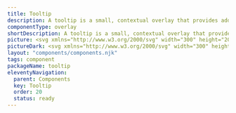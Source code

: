 ```yaml
---
title: Tooltip
description: A tooltip is a small, contextual overlay that provides additional information when users interact with an element in a user interface.
componentType: overlay
shortDescription: A tooltip is a small, contextual overlay that provides additional information.
picture: <svg xmlns="http://www.w3.org/2000/svg" width="300" height="200" fill="none" aria-labelledby="tooltipTitle tooltipDesc" role="img"><title id="tooltipTitle">Illustration of the tooltip component.</title><desc id="tooltipDesc">An illustrated tooltip component representing tooltip component card.</desc><path fill="#1138AD" d="M160.105 80.579c-.735-.001-1.435-.272-1.919-.743l-6.262-6.093c-1.018-.99-2.83-.99-3.848 0l-6.262 6.093c-.485.47-1.184.742-1.919.743h-25.263a2.526 2.526 0 0 0-2.527 2.526v35.369a2.526 2.526 0 0 0 2.527 2.526h70.736a2.526 2.526 0 0 0 2.527-2.526V83.105a2.526 2.526 0 0 0-2.527-2.526h-25.263Z"/><path fill="#F4F4F4" d="M130.689 105.842V96.96h-3.001v-1.061h7.275v1.06h-3.001v8.883h-1.273ZM138.491 106.024a3.308 3.308 0 0 1-1.683-.455c-.515-.303-.934-.742-1.258-1.318-.313-.576-.47-1.269-.47-2.077 0-.829.157-1.531.47-2.107.324-.576.743-1.015 1.258-1.319a3.317 3.317 0 0 1 1.683-.454c.606 0 1.167.151 1.683.454.515.303.929.743 1.242 1.319.324.576.486 1.278.486 2.107 0 .808-.162 1.501-.486 2.077-.313.576-.727 1.015-1.242 1.318a3.256 3.256 0 0 1-1.683.455Zm0-1.031c.637 0 1.147-.257 1.531-.773.394-.525.591-1.207.591-2.046 0-.849-.197-1.536-.591-2.061-.384-.526-.894-.789-1.531-.789-.627 0-1.137.263-1.531.789-.394.525-.591 1.212-.591 2.061 0 .839.197 1.521.591 2.046.394.516.904.773 1.531.773ZM146.706 106.024a3.302 3.302 0 0 1-1.682-.455c-.515-.303-.935-.742-1.258-1.318-.313-.576-.47-1.269-.47-2.077 0-.829.157-1.531.47-2.107.323-.576.743-1.015 1.258-1.319a3.31 3.31 0 0 1 1.682-.454 3.26 3.26 0 0 1 1.683.454c.515.303.93.743 1.243 1.319.323.576.485 1.278.485 2.107 0 .808-.162 1.501-.485 2.077-.313.576-.728 1.015-1.243 1.318a3.25 3.25 0 0 1-1.683.455Zm0-1.031c.637 0 1.147-.257 1.531-.773.395-.525.592-1.207.592-2.046 0-.849-.197-1.536-.592-2.061-.384-.526-.894-.789-1.531-.789-.626 0-1.136.263-1.53.789-.395.525-.592 1.212-.592 2.061 0 .839.197 1.521.592 2.046.394.516.904.773 1.53.773ZM153.376 106.024c-.465 0-.804-.141-1.016-.424-.202-.293-.303-.708-.303-1.243V95.05h1.243v9.398c0 .192.035.333.106.424a.316.316 0 0 0 .243.121h.106c.04-.01.096-.02.167-.03l.166.94c-.081.04-.177.071-.288.091a2.46 2.46 0 0 1-.424.03ZM158.24 106.024c-.788 0-1.339-.227-1.652-.682-.304-.455-.455-1.046-.455-1.773v-4.078h-1.092v-.94l1.152-.076.152-2.061h1.046v2.061h1.986v1.016h-1.986v4.093c0 .454.081.808.242 1.061.172.242.47.364.895.364.131 0 .273-.021.424-.061l.409-.137.243.94a5.13 5.13 0 0 1-.667.182 2.734 2.734 0 0 1-.697.091ZM161.042 105.842v-7.367h1.243v7.367h-1.243Zm.637-8.882a.885.885 0 0 1-.606-.212c-.152-.152-.228-.354-.228-.607 0-.242.076-.44.228-.591a.85.85 0 0 1 .606-.227.8.8 0 0 1 .591.227.773.773 0 0 1 .243.591c0 .253-.081.455-.243.606a.833.833 0 0 1-.591.213ZM164.773 108.95V98.475h1.03l.106.85h.046a5.69 5.69 0 0 1 1.091-.728 2.78 2.78 0 0 1 1.258-.303c.95 0 1.673.343 2.168 1.03.495.677.743 1.587.743 2.729 0 .828-.152 1.541-.455 2.137-.293.596-.682 1.051-1.167 1.364-.475.313-.996.47-1.562.47-.343 0-.687-.076-1.03-.227a5.296 5.296 0 0 1-1.016-.622l.03 1.289v2.486h-1.242Zm3.046-3.972c.607 0 1.107-.257 1.501-.773.404-.525.606-1.243.606-2.152 0-.809-.151-1.46-.455-1.956-.293-.505-.788-.757-1.485-.757-.313 0-.632.085-.955.257-.313.172-.652.42-1.016.743v3.865c.334.283.657.485.971.606.313.112.591.167.833.167Z"/></svg>
pictureDark: <svg xmlns="http://www.w3.org/2000/svg" width="300" height="200" fill="none" aria-labelledby="tooltipDarkTitle tooltipDarkDesc" role="img"><title id="tooltipDarkTitle">Illustration of the tooltip component.</title><desc id="tooltipDarkDesc">An illustrated tooltip component representing tooltip component card.</desc><path fill="#CCDBFF" d="M160.105 80.579c-.735-.001-1.434-.272-1.919-.743l-6.261-6.093c-1.019-.99-2.831-.99-3.849 0l-6.262 6.093c-.484.47-1.184.742-1.919.743h-25.263a2.526 2.526 0 0 0-2.527 2.526v35.369a2.526 2.526 0 0 0 2.527 2.526h70.736a2.526 2.526 0 0 0 2.527-2.526V83.105a2.526 2.526 0 0 0-2.527-2.526h-25.263Z"/><path fill="#222" d="M130.689 105.842V96.96h-3.001v-1.061h7.275v1.06h-3.001v8.883h-1.273ZM138.491 106.024a3.308 3.308 0 0 1-1.683-.455c-.515-.303-.934-.742-1.258-1.318-.313-.576-.47-1.269-.47-2.077 0-.829.157-1.531.47-2.107.324-.576.743-1.015 1.258-1.319a3.317 3.317 0 0 1 1.683-.454c.606 0 1.167.151 1.683.454.515.303.929.743 1.242 1.319.324.576.486 1.278.486 2.107 0 .808-.162 1.501-.486 2.077-.313.576-.727 1.015-1.242 1.318a3.256 3.256 0 0 1-1.683.455Zm0-1.031c.637 0 1.147-.257 1.531-.773.394-.525.591-1.207.591-2.046 0-.849-.197-1.536-.591-2.061-.384-.526-.894-.789-1.531-.789-.627 0-1.137.263-1.531.789-.394.525-.591 1.212-.591 2.061 0 .839.197 1.521.591 2.046.394.516.904.773 1.531.773ZM146.706 106.024a3.302 3.302 0 0 1-1.682-.455c-.515-.303-.935-.742-1.258-1.318-.313-.576-.47-1.269-.47-2.077 0-.829.157-1.531.47-2.107.323-.576.743-1.015 1.258-1.319a3.31 3.31 0 0 1 1.682-.454 3.26 3.26 0 0 1 1.683.454c.515.303.93.743 1.243 1.319.323.576.485 1.278.485 2.107 0 .808-.162 1.501-.485 2.077-.313.576-.728 1.015-1.243 1.318a3.25 3.25 0 0 1-1.683.455Zm0-1.031c.637 0 1.147-.257 1.531-.773.395-.525.592-1.207.592-2.046 0-.849-.197-1.536-.592-2.061-.384-.526-.894-.789-1.531-.789-.626 0-1.136.263-1.53.789-.395.525-.592 1.212-.592 2.061 0 .839.197 1.521.592 2.046.394.516.904.773 1.53.773ZM153.376 106.024c-.465 0-.804-.141-1.016-.424-.202-.293-.303-.708-.303-1.243V95.05h1.243v9.398c0 .192.035.333.106.424a.316.316 0 0 0 .243.121h.106c.04-.01.096-.02.166-.03l.167.94c-.081.04-.177.071-.288.091a2.46 2.46 0 0 1-.424.03ZM158.24 106.024c-.788 0-1.339-.227-1.652-.682-.304-.455-.455-1.046-.455-1.773v-4.078h-1.092v-.94l1.152-.076.152-2.061h1.046v2.061h1.986v1.016h-1.986v4.093c0 .454.081.808.242 1.061.172.242.47.364.895.364.131 0 .273-.021.424-.061l.409-.137.243.94a5.13 5.13 0 0 1-.667.182 2.734 2.734 0 0 1-.697.091ZM161.042 105.842v-7.367h1.243v7.367h-1.243Zm.637-8.882a.885.885 0 0 1-.606-.212c-.152-.152-.228-.354-.228-.607 0-.242.076-.44.228-.591a.85.85 0 0 1 .606-.227.8.8 0 0 1 .591.227.773.773 0 0 1 .243.591c0 .253-.081.455-.243.606a.833.833 0 0 1-.591.213ZM164.773 108.95V98.475h1.03l.106.85h.046a5.69 5.69 0 0 1 1.091-.728 2.78 2.78 0 0 1 1.258-.303c.95 0 1.673.343 2.168 1.03.495.677.743 1.587.743 2.729 0 .828-.152 1.541-.455 2.137-.293.596-.682 1.051-1.167 1.364-.475.313-.996.47-1.562.47-.343 0-.687-.076-1.03-.227a5.296 5.296 0 0 1-1.016-.622l.03 1.289v2.486h-1.242Zm3.046-3.972c.607 0 1.107-.257 1.501-.773.404-.525.606-1.243.606-2.152 0-.809-.151-1.46-.455-1.956-.293-.505-.788-.757-1.485-.757-.313 0-.632.085-.955.257-.313.172-.652.42-1.016.743v3.865c.334.283.657.485.971.606.313.112.591.167.833.167Z"/></svg>
layout: "components/components.njk"
tags: component
packageName: tooltip
eleventyNavigation:
  parent: Components
  key: Tooltip
  order: 20
  status: ready
---
```


